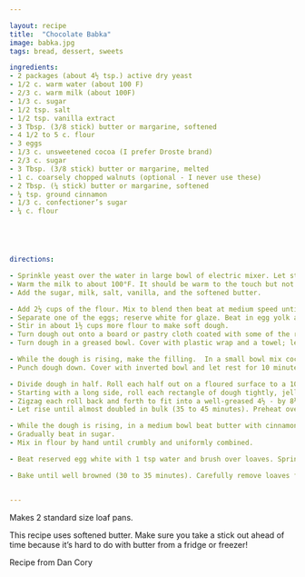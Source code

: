 ```yaml
---

layout: recipe
title:  "Chocolate Babka"
image: babka.jpg
tags: bread, dessert, sweets

ingredients:
- 2 packages (about 4½ tsp.) active dry yeast
- 1/2 c. warm water (about 100 F)
- 2/3 c. warm milk (about 100F)
- 1/3 c. sugar
- 1/2 tsp. salt
- 1/2 tsp. vanilla extract
- 3 Tbsp. (3/8 stick) butter or margarine, softened
- 4 1/2 to 5 c. flour
- 3 eggs
- 1/3 c. unsweetened cocoa (I prefer Droste brand)
- 2/3 c. sugar
- 3 Tbsp. (3/8 stick) butter or margarine, melted
- 1 c. coarsely chopped walnuts (optional - I never use these)
- 2 Tbsp. (¼ stick) butter or margarine, softened
- ¼ tsp. ground cinnamon
- 1/3 c. confectioner’s sugar
- ¼ c. flour





directions:

- Sprinkle yeast over the water in large bowl of electric mixer. Let stand until yeast is soft (about 5 minutes).
- Warm the milk to about 100°F. It should be warm to the touch but not so hot you can’t touch it.
- Add the sugar, milk, salt, vanilla, and the softened butter.

- Add 2½ cups of the flour. Mix to blend then beat at medium speed until smooth and elastic (about 5 minutes).
- Separate one of the eggs; reserve white for glaze. Beat in egg yolk and whole eggs, one at a time.
- Stir in about 1½ cups more flour to make soft dough.
- Turn dough out onto a board or pastry cloth coated with some of the remaining ½ to 1 cup flour. Knead until dough is smooth and satiny and small bubbles form just under surface (10 to 12 minutes), adding just enough flour to prevent dough from being sticky.
- Turn dough in a greased bowl. Cover with plastic wrap and a towel; let rise in a warm place until doubled in bulk (45 minutes to 1 hour).

- While the dough is rising, make the filling.  In a small bowl mix cocoa and sugar until well combined and no lumps remain.
- Punch dough down. Cover with inverted bowl and let rest for 10 minutes.

- Divide dough in half. Roll each half out on a floured surface to a 10- by 20-inch rectangle. Brush half of the melted butter over each rectangle of dough, leaving about a ½-inch margin on all edges. Sprinkle half of the cocoa / sugar mixture evenly over buttered surface of each rectangle. Sprinkle each rectangle with half of the nuts if you use them.
- Starting with a long side, roll each rectangle of dough tightly, jelly-roll fashion. Pinch edge to seal.
- Zigzag each roll back and forth to fit into a well-greased 4½ - by 8½-inch loaf pan. This recipe tends to stick. Do not stint on greasing the pan!
- Let rise until almost doubled in bulk (35 to 45 minutes). Preheat oven to 350°F.

- While the dough is rising, in a medium bowl beat butter with cinnamon until fluffy.
- Gradually beat in sugar.
- Mix in flour by hand until crumbly and uniformly combined.

- Beat reserved egg white with 1 tsp water and brush over loaves. Sprinkle each loaf with half of the topping.

- Bake until well browned (30 to 35 minutes). Carefully remove loaves from pans and let cool on wire racks.


---
```

Makes 2 standard size loaf pans.

This recipe uses softened butter. Make sure you take a stick out ahead of time because
it’s hard to do with butter from a fridge or freezer!

Recipe from Dan Cory
